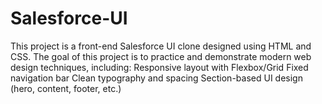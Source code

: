 # Salesforce-UI
This project is a front-end Salesforce UI clone designed using HTML and CSS. The goal of this project is to practice and demonstrate modern web design techniques, including:  Responsive layout with Flexbox/Grid  Fixed navigation bar  Clean typography and spacing  Section-based UI design (hero, content, footer, etc.)
